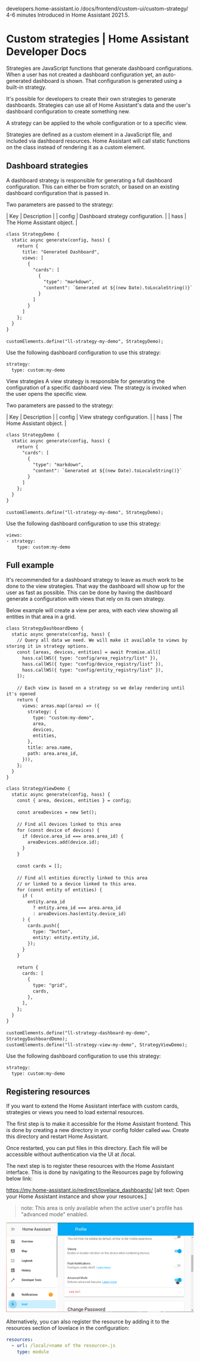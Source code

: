 developers.home-assistant.io /docs/frontend/custom-ui/custom-strategy/
4-6 minutes
Introduced in Home Assistant 2021.5.

# Custom strategies | Home Assistant Developer Docs

Strategies are JavaScript functions that generate dashboard configurations. When a user has not created a dashboard configuration yet, an auto-generated dashboard is shown. That configuration is generated using a built-in strategy.

It's possible for developers to create their own strategies to generate dashboards. Strategies can use all of Home Assistant's data and the user's dashboard configuration to create something new.

A strategy can be applied to the whole configuration or to a specific view.

Strategies are defined as a custom element in a JavaScript file, and included via dashboard resources. Home Assistant will call static functions on the class instead of rendering it as a custom element.

## Dashboard strategies​
A dashboard strategy is responsible for generating a full dashboard configuration. This can either be from scratch, or based on an existing dashboard configuration that is passed in.

Two parameters are passed to the strategy:

| Key	| Description |
| config	| Dashboard strategy configuration. |
| hass	| The Home Assistant object. |

```
class StrategyDemo {
  static async generate(config, hass) {
    return {
      title: "Generated Dashboard",
      views: [
        {
          "cards": [
            {
              "type": "markdown",
              "content": `Generated at ${(new Date).toLocaleString()}`
            }
          ]
        }
      ]
    };
  }
}

customElements.define("ll-strategy-my-demo", StrategyDemo);
```

Use the following dashboard configuration to use this strategy:

```
strategy:
  type: custom:my-demo
```

View strategies​
A view strategy is responsible for generating the configuration of a specific dashboard view. The strategy is invoked when the user opens the specific view.

Two parameters are passed to the strategy:

| Key	| Description |
| config	| View strategy configuration. |
| hass	| The Home Assistant object. |

```
class StrategyDemo {
  static async generate(config, hass) {
    return {
      "cards": [
        {
          "type": "markdown",
          "content": `Generated at ${(new Date).toLocaleString()}`
        }
      ]
    };
  }
}

customElements.define("ll-strategy-my-demo", StrategyDemo);
```


Use the following dashboard configuration to use this strategy:

```
views:
- strategy:
    type: custom:my-demo
```


## Full example​

It's recommended for a dashboard strategy to leave as much work to be done to the view strategies. That way the dashboard will show up for the user as fast as possible. This can be done by having the dashboard generate a configuration with views that rely on its own strategy.

Below example will create a view per area, with each view showing all entities in that area in a grid.

```
class StrategyDashboardDemo {
  static async generate(config, hass) {
    // Query all data we need. We will make it available to views by storing it in strategy options.
    const [areas, devices, entities] = await Promise.all([
      hass.callWS({ type: "config/area_registry/list" }),
      hass.callWS({ type: "config/device_registry/list" }),
      hass.callWS({ type: "config/entity_registry/list" }),
    ]);

    // Each view is based on a strategy so we delay rendering until it's opened
    return {
      views: areas.map((area) => ({
        strategy: {
          type: "custom:my-demo",
          area, 
          devices, 
          entities,
        },
        title: area.name,
        path: area.area_id,
      })),
    };
  }
}
```

```
class StrategyViewDemo {
  static async generate(config, hass) {
    const { area, devices, entities } = config;

    const areaDevices = new Set();

    // Find all devices linked to this area
    for (const device of devices) {
      if (device.area_id === area.area_id) {
        areaDevices.add(device.id);
      }
    }

    const cards = [];

    // Find all entities directly linked to this area
    // or linked to a device linked to this area.
    for (const entity of entities) {
      if (
        entity.area_id
          ? entity.area_id === area.area_id
          : areaDevices.has(entity.device_id)
      ) {
        cards.push({
          type: "button",
          entity: entity.entity_id,
        });
      }
    }

    return {
      cards: [
        {
          type: "grid",
          cards,
        },
      ],
    };
  }
}

customElements.define("ll-strategy-dashboard-my-demo", StrategyDashboardDemo);
customElements.define("ll-strategy-view-my-demo", StrategyViewDemo);
```

Use the following dashboard configuration to use this strategy:

```
strategy:
  type: custom:my-demo
```

## Registering resources

If you want to extend the Home Assistant interface with custom cards, strategies or views you need to load external resources.

The first step is to make it accessible for the Home Assistant frontend. This is done by creating a new directory in your config folder called `www`. Create this directory and restart Home Assistant.

Once restarted, you can put files in this directory. Each file will be accessible without authentication via the UI at /local.

The next step is to register these resources with the Home Assistant interface. This is done by navigating to the Resources page by following below link:

https://my.home-assistant.io/redirect/lovelace_dashboards/ [alt text: Open your Home Assistant instance and show your resources.]

> note: This area is only available when the active user's profile has "advanced mode" enabled.

![Screenshot of the Advanced Mode selector found on the Profile page](image-1.png)

Alternatively, you can also register the resource by adding it to the resources section of lovelace in the configuration:

```yaml
resources:
  - url: /local/<name of the resource>.js
    type: module
```
